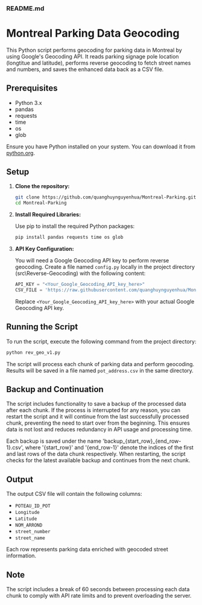 ### README.md

# Montreal Parking Data Geocoding

This Python script performs geocoding for parking data in Montreal by using Google's Geocoding API. It reads parking signage pole location (longtitue and latitude), performs reverse geocoding to fetch street names and numbers, and saves the enhanced data back as a CSV file.

## Prerequisites

- Python 3.x
- pandas
- requests
- time
- os
- glob

Ensure you have Python installed on your system. You can download it from [python.org](https://www.python.org/downloads/).

## Setup

1. **Clone the repository:**

   ```bash
   git clone https://github.com/quanghuynguyenhua/Montreal-Parking.git
   cd Montreal-Parking
   ```

2. **Install Required Libraries:**

   Use pip to install the required Python packages:

   ```bash
   pip install pandas requests time os glob
   ```

3. **API Key Configuration:**

   You will need a Google Geocoding API key to perform reverse geocoding. Create a file named `config.py` locally in the project directory (src\Reverse-Geocoding) with the following content:
    
   ```python
   API_KEY = "<Your_Google_Geocoding_API_key_here>"
   CSV_FILE = 'https://raw.githubusercontent.com/quanghuynguyenhua/Montreal-Parking/main/assets/signalisation_stationnement.csv'
   ```

   Replace `<Your_Google_Geocoding_API_key_here>` with your actual Google Geocoding API key.

## Running the Script

To run the script, execute the following command from the project directory:

```bash
python rev_geo_v1.py 
```

The script will process each chunk of parking data and perform geocoding. Results will be saved in a file named `pot_address.csv` in the same directory.

## Backup and Continuation
The script includes functionality to save a backup of the processed data after each chunk. If the process is interrupted for any reason, you can restart the script and it will continue from the last successfully processed chunk, preventing the need to start over from the beginning. This ensures data is not lost and reduces redundancy in API usage and processing time.

Each backup is saved under the name 'backup_{start_row}_{end_row-1}.csv', where '{start_row}' and '{end_row-1}' denote the indices of the first and last rows of the data chunk respectively. When restarting, the script checks for the latest available backup and continues from the next chunk.

## Output

The output CSV file will contain the following columns:

- `POTEAU_ID_POT`
- `Longitude`
- `Latitude`
- `NOM_ARROND`
- `street_number`
- `street_name`

Each row represents parking data enriched with geocoded street information.

## Note

The script includes a break of 60 seconds between processing each data chunk to comply with API rate limits and to prevent overloading the server.
```
